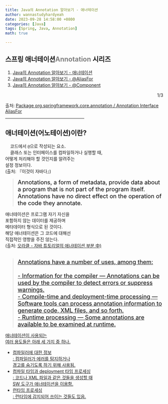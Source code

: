 ```yaml
---
title: Java의 Annotation 알아보기 - 애너테이션
author: wannastudyhardyeah
date: 2023-09-28 14:58:00 +0800
categories: [Java]
tags: [Spring, Java, Annotation]
math: true

---
```

<div class="toc-multiple-posts">
<h2>스프링 애너테이션<span style="color: #808080;">Annotation</span> 시리즈</h2>
<ol class="sc-fmciRz gyCSrP"><li><a href="/posts/Searching-for-Annotation-in-Java/" aria-current="page" class="active">Java의 Annotation 알아보기 - 애너테이션</a></li>
<li><a href="/posts/Searching-for-Annotation-AliasFor-in-Java/">Java의 Annotation 알아보기 - &#64;AliasFor</a></li>
<li><a href="/posts/Searching-for-Annotation-Component-in-Java/">Java의 Annotation 알아보기 - &#64;Component</a></li>
</ol><div class="sc-fIosxK hRRhWV"><div class="sc-gUQvok eBShCz">
<div class="series-number" align="right">1/3</div>
</div></div>
</div>

출처: <a href="https://docs.spring.io/spring-framework/docs/current/javadoc-api/org/springframework/core/annotation/AliasFor.html">Package org.springframework.core.annotation / Annotation Interface AliasFor</a>
<hr width="50%">
<h2 id="what-is-annotation-h2">애너테이션(어노테이션)이란?</h2>

&nbsp;&nbsp;&nbsp;&nbsp;코드에서 ``@``으로 작성되는 요소.<br>
&nbsp;&nbsp;&nbsp;&nbsp;클래스 또는 인터페이스를 컴파일하거나 실행할 때,<br>
어떻게 처리해야 할 것인지를 알려주는<br>
설정 정보이다.<br>
(출처: 『이것이 자바다』)<br>

> <div style="color:black; font-size:1.15rem">Annotations, a form of metadata, provide data about a program that is not part of the program itself. Annotations have no direct effect on the operation of the code they annotate.</div>

애너테이션은 프로그램 자기 자신을<br>
포함하지 않는 데이터를 제공하며<br>
메타데이터 형식으로 된 것이다.<br>
해당 애너테이션은 그 코드에 대해선<br>
직접적인 영향을 주진 않는다.<br>
(출처: <a href="https://docs.oracle.com/javase/tutorial/java/annotations/">오라클 - 자바 튜토리얼의 애너테이션 부분 中</b>)<br>
<br>
> <div style="color:black; font-size:1.15rem"> Annotations have a number of uses, among them:<br>
><br>
> - Information for the compiler — Annotations can be used by the compiler to detect errors or suppress warnings.<br>
> - Compile-time and deployment-time processing — Software tools can process annotation information to generate code, XML files, and so forth.<br>
> - Runtime processing — Some annotations are available to be examined at runtime.</div>

애너테이션이 사용되는<br>
여러 용도들은 아래 세 가지 중 하나.<br>

- 컴파일러에 대한 정보<br>
\: 컴파일러가 에러를 탐지하거나<br>
경고를 숨기도록 하기 위해 사용됨.<br>
- 컴파일 타임과 deployment 타임 프로세싱<br>
\: 코드나 XML 파일과 같은 것들을 생성할 때<br>
SW 도구가 애너테이션을 이용함.<br>
- 런타임 프로세싱<br>
\: 런타임에 감지되어 쓰이는 것들도 있음.<br>
<br>